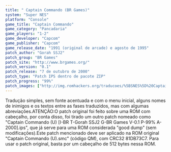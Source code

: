 ```yaml
---
title: " Captain Commando (BR Games)"
system: "Super NES"
platform: "Console"
game_title: "Captain Commando"
game_category: "Pancadaria"
game_players: "1-2"
game_developer: "Capcom"
game_publisher: "Capcom"
game_release_date: "1991 (original de arcade) e agosto de 1995"
patch_author: "Gorah SSJ2"
patch_group: "BR Games"
patch_site: "http://www.brgames.org/"
patch_version: "0.1"
patch_release: "7 de outubro de 2000"
patch_type: "Patch IPS dentro de pacote ZIP"
patch_progress: "99%"
patch_images: ["http://img.romhackers.org/traducoes/%5BSNES%5D%20Captain%20Commando%20-%20BR%20Games%20-%201.png","http://img.romhackers.org/traducoes/%5BSNES%5D%20Captain%20Commando%20-%20BR%20Games%20-%202.png","http://img.romhackers.org/traducoes/%5BSNES%5D%20Captain%20Commando%20-%20BR%20Games%20-%203.png"]
---
```

Tradução simples, sem fonte acentuada e com o menu inicial, alguns nomes de inimigos e os textos entre as fases traduzidos, mas com algumas abreviações.ATENÇÃO:O patch original foi feito sobre uma ROM com cabeçalho, por conta disso, foi tirado um outro patch nomeado como "Captain Commando (U) [I-BR T-Gorah SSJ2 G-BR Games V-0.1 P-99% A-2000].ips", que já serve para uma ROM considerada "good dump" (sem modificações).Este patch mencionado deve ser aplicado na ROM original "Captain Commando (U).smc" (código QM), com CRC32 81DB73C7. Para usar o patch original, basta por um cabeçalho de 512 bytes nessa ROM.